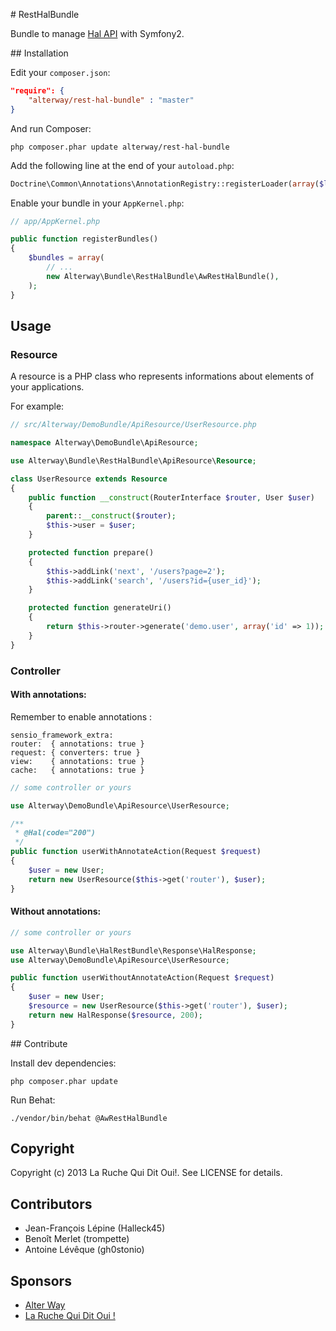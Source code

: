 # RestHalBundle

Bundle to manage [Hal API](http://stateless.co/hal_specification.html) with Symfony2.

## Installation

Edit your `composer.json`:

```json
"require": {
    "alterway/rest-hal-bundle" : "master"
}
```

And run Composer:

    php composer.phar update alterway/rest-hal-bundle

Add the following line at the end of your `autoload.php`:

```php
Doctrine\Common\Annotations\AnnotationRegistry::registerLoader(array($loader, 'loadClass'));
```

Enable your bundle in your `AppKernel.php`:

```php
// app/AppKernel.php

public function registerBundles()
{
    $bundles = array(
        // ...
        new Alterway\Bundle\RestHalBundle\AwRestHalBundle(),
    );
}
```

## Usage

### Resource

A resource is a PHP class who represents informations about elements of your applications.

For example:

```php
// src/Alterway/DemoBundle/ApiResource/UserResource.php

namespace Alterway\DemoBundle\ApiResource;

use Alterway\Bundle\RestHalBundle\ApiResource\Resource;

class UserResource extends Resource
{
    public function __construct(RouterInterface $router, User $user)
    {
        parent::__construct($router);
        $this->user = $user;
    }

    protected function prepare()
    {
        $this->addLink('next', '/users?page=2');
        $this->addLink('search', '/users?id={user_id}');
    }

    protected function generateUri()
    {
        return $this->router->generate('demo.user', array('id' => 1));
    }
}
```

### Controller

#### With annotations:

Remember to enable annotations :

    sensio_framework_extra:
    router:  { annotations: true }
    request: { converters: true }
    view:    { annotations: true }
    cache:   { annotations: true }

```php
// some controller or yours

use Alterway\DemoBundle\ApiResource\UserResource;

/**
 * @Hal(code="200")
 */
public function userWithAnnotateAction(Request $request)
{
    $user = new User;
    return new UserResource($this->get('router'), $user);
}
```

#### Without annotations:

```php
// some controller or yours

use Alterway\Bundle\HalRestBundle\Response\HalResponse;
use Alterway\DemoBundle\ApiResource\UserResource;

public function userWithoutAnnotateAction(Request $request)
{
    $user = new User;
    $resource = new UserResource($this->get('router'), $user);
    return new HalResponse($resource, 200);
}
```

## Contribute

Install dev dependencies:

    php composer.phar update

Run Behat:

    ./vendor/bin/behat @AwRestHalBundle

## Copyright

Copyright (c) 2013 La Ruche Qui Dit Oui!. See LICENSE for details.

##  Contributors

+ Jean-François Lépine (Halleck45)
+ Benoît Merlet (trompette)
+ Antoine Lévêque (gh0stonio)

## Sponsors

+ [Alter Way](http://www.alterway.fr)
+ [La Ruche Qui Dit Oui !](http://www.laruchequiditoui.fr)
